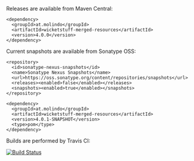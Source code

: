 Releases are available from Maven Central:

    <dependency>
      <groupId>at.molindo</groupId>
      <artifactId>wicketstuff-merged-resources</artifactId>
      <version>4.0.0</version>
    </dependency>

Current snapshots are available from Sonatype OSS:

    <repository>
      <id>sonatype-nexus-snapshots</id>
      <name>Sonatype Nexus Snapshots</name>
      <url>https://oss.sonatype.org/content/repositories/snapshots</url>
      <releases><enabled>false</enabled></releases>
      <snapshots><enabled>true</enabled></snapshots>
    </repository>

    <dependency>
      <groupId>at.molindo</groupId>
      <artifactId>wicketstuff-merged-resources</artifactId>
      <version>4.0.1-SNAPSHOT</version>
      <type>pom</type>
    </dependency>

Builds are performed by Travis CI:

[![Build Status](https://travis-ci.org/molindo/wicketstuff-merged-resources.png?branch=master)](https://travis-ci.org/molindo/wicketstuff-merged-resources)
